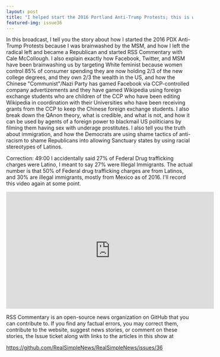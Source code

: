 ```yaml
---
layout: post
title: "I helped start the 2016 Portland Anti-Trump Protests; this is why I joined #WalkAway"
featured-img: issue36
---
```


In this broadcast, I tell you the story about how I started the 2016 PDX Anti-Trump Protests because I was brainwashed by the MSM, and how I left the radical left and became a Republican and started RSS Commentary with Cale McCollough. I also explain exactly how Facebook, Twitter, and MSM have been brainwashing us by targeting White feminist because women control 85% of consumer spending they are now holding 2/3 of the new college degrees, and they own 2/3 the wealth in the US, and how the Chinese "Communist"/Nazi Party has gamed Facebook via CCP-controlled company advertizements and they have gamed Wikipedia using foreign exchange students who are children of the CCP who have been editing Wikipedia in coordination with their Universities who have been receiving grants from the CCP to keep the Chinese foreign exchange students. I also break down the QAnon theory, what is credible, and what is not, and how it can be used by agents of a foreign power to blackmail US politicians by filming them having sex with underage prostitutes. I also tell you the truth about immigration, and how the Democrats are using shame tactics of anti-racism to shame Republicans into allowing Sanctuary states by using racial stereotypes of Latinos.

Correction: 49:00 I accidentally said 27% of Federal Drug trafficking charges were Latino, I meant to say 27% were Illegal Immigrants. The actual number is that 50% of Federal drug trafficking charges are from Latinos, and 30% are illegal immigrants, mostly from Mexico as of 2016. I'll record this video again at some point.

<iframe width="560" height="315" src="https://www.youtube.com/embed/Xm2oWmbDf24" frameborder="0" allow="accelerometer; autoplay; encrypted-media; gyroscope; picture-in-picture" allowfullscreen></iframe>

RSS Commentary is an open-source news organization on GitHub that you can contribute to. If you find any factual errors, you may correct them, contribute to the website, suggest news stories, or comment on these stories, the Issue ticket along with links to the articles in this show at 

<https://github.com/RealSimpleNews/RealSimpleNews/issues/36>

